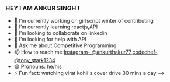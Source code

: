 ### HEY I AM ANKUR SINGH !


- 🔭 I’m currently working on girlscript winter of contributing
- 🌱 I’m currently learning reactjs,API
- 👯 I’m looking to collaborate on linkedin
- 🤔 I’m looking for help with API
- 💬 Ask me about Competitive Programming 
- 📫 How to reach me:[Instagram- @ankurthakur77](https://www.instagram.com/ankurthakur77/),[codechef-@tony_stark1234](https://www.codechef.com/users/tony_stark1234)
- 😄 Pronouns: he/his
- ⚡ Fun fact: watching virat kohli's cover drive 30 mins a day
-->
